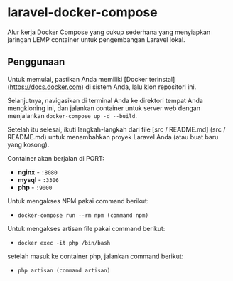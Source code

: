 # laravel-docker-compose

Alur kerja Docker Compose yang cukup sederhana yang menyiapkan jaringan LEMP container untuk pengembangan Laravel lokal.


## Penggunaan

Untuk memulai, pastikan Anda memiliki [Docker terinstal] (https://docs.docker.com) di sistem Anda, lalu klon repositori ini.

Selanjutnya, navigasikan di terminal Anda ke direktori tempat Anda mengkloning ini, dan jalankan container untuk server web dengan menjalankan `docker-compose up -d --build`.

Setelah itu selesai, ikuti langkah-langkah dari file [src / README.md] (src / README.md) untuk menambahkan proyek Laravel Anda (atau buat baru yang kosong).

Container akan berjalan di PORT:

- **nginx** - `:8080`
- **mysql** - `:3306`
- **php** - `:9000`

Untuk mengakses NPM pakai command berikut:

- `docker-compose run --rm npm (command npm)`

Untuk mengakses artisan file pakai command berikut:

- `docker exec -it php /bin/bash`

setelah masuk ke container php, jalankan command berikut:

- `php artisan (command artisan)`
